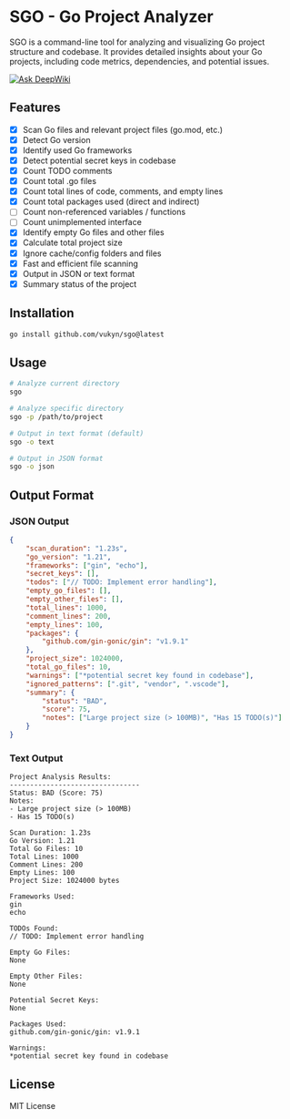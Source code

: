 # SGO - Go Project Analyzer

SGO is a command-line tool for analyzing and visualizing Go project structure and codebase. It provides detailed insights about your Go projects, including code metrics, dependencies, and potential issues.

[![Ask DeepWiki](https://deepwiki.com/badge.svg)](https://deepwiki.com/vukyn/sgo)

## Features

-   [x] Scan Go files and relevant project files (go.mod, etc.)
-   [x] Detect Go version
-   [x] Identify used Go frameworks
-   [x] Detect potential secret keys in codebase
-   [x] Count TODO comments
-   [x] Count total .go files
-   [x] Count total lines of code, comments, and empty lines
-   [x] Count total packages used (direct and indirect)
-   [ ] Count non-referenced variables / functions
-   [ ] Count unimplemented interface
-   [x] Identify empty Go files and other files
-   [x] Calculate total project size
-   [x] Ignore cache/config folders and files
-   [x] Fast and efficient file scanning
-   [x] Output in JSON or text format
-   [x] Summary status of the project

## Installation

```bash
go install github.com/vukyn/sgo@latest
```

## Usage

```bash
# Analyze current directory
sgo

# Analyze specific directory
sgo -p /path/to/project

# Output in text format (default)
sgo -o text

# Output in JSON format
sgo -o json
```

## Output Format

### JSON Output

```json
{
	"scan_duration": "1.23s",
	"go_version": "1.21",
	"frameworks": ["gin", "echo"],
	"secret_keys": [],
	"todos": ["// TODO: Implement error handling"],
	"empty_go_files": [],
	"empty_other_files": [],
	"total_lines": 1000,
	"comment_lines": 200,
	"empty_lines": 100,
	"packages": {
		"github.com/gin-gonic/gin": "v1.9.1"
	},
	"project_size": 1024000,
	"total_go_files": 10,
	"warnings": ["*potential secret key found in codebase"],
	"ignored_patterns": [".git", "vendor", ".vscode"],
	"summary": {
		"status": "BAD",
		"score": 75,
		"notes": ["Large project size (> 100MB)", "Has 15 TODO(s)"]
	}
}
```

### Text Output

```
Project Analysis Results:
--------------------------------
Status: BAD (Score: 75)
Notes:
- Large project size (> 100MB)
- Has 15 TODO(s)

Scan Duration: 1.23s
Go Version: 1.21
Total Go Files: 10
Total Lines: 1000
Comment Lines: 200
Empty Lines: 100
Project Size: 1024000 bytes

Frameworks Used:
gin
echo

TODOs Found:
// TODO: Implement error handling

Empty Go Files:
None

Empty Other Files:
None

Potential Secret Keys:
None

Packages Used:
github.com/gin-gonic/gin: v1.9.1

Warnings:
*potential secret key found in codebase
```

## License

MIT License
